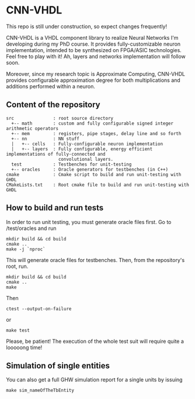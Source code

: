 # CNN-VHDL
This repo is still under construction, so expect changes frequently!

CNN-VHDL is a VHDL component library to realize Neural Networks I'm developing during my PhD course. 
It provides fully-customizable neuron implementation, intended to be synthesized on FPGA/ASIC technologies. Feel free to play with it!
Ah, layers and networks implementation will follow soon.

Moreover, since my research topic is Approximate Computing, CNN-VHDL provides configurable approximation degree for both multiplications and additions performed within a neuron.

## Content of the repository
```
src               : root source directory
  +-- math        : custom and fully configurable signed integer arithmetic operators
  +-- mem         : registers, pipe stages, delay line and so forth 
  +-- nn          : NN stuff
  |   +-- cells   : Fully-configurable neuron implementation
  |   +-- layers  : Fully configurable, energy efficient implementations of fully-connected and
                    convolutional layers.
  test            : Testbenches for unit-testing
  +-- oracles     : Oracle generators for testbenches (in C++)
cmake             : Cmake script to build and run unit-testing with GHDL
CMakeLists.txt    : Root cmake file to build and run unit-testing with GHDL
```

## How to build and run tests
In order to run unit testing, you must generate oracle files first. Go to /test/oracles and run
```
mkdir build && cd build
cmake ..
make -j `nproc`
```
This will generate oracle files for testbenches. Then, from the repository's root, run.
```
mkdir build && cd build
cmake ..
make
```
Then
```
ctest --output-on-failure
```
or
```
make test 
```
Please, be patient! The execution of the whole test suit will require quite a looooong time!

## Simulation of single entities
You can also get a full GHW simulation report for a single units by issuing
```
make sim_nameOfTheTbEntity
```


